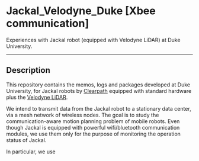 Jackal_Velodyne_Duke [Xbee communication]
========

Experiences with Jackal robot (equipped with Velodyne LiDAR) at Duke University.

-----
Description
-----
This repository contains the memos, logs and packages developed at Duke University, for Jackal robots by [Clearpath](https://www.clearpathrobotics.com) equipped with standard hardware plus the [Velodyne LiDAR](velodynelidar.com/).


We intend to transmit data from the Jackal robot to a stationary data center, via a mesh network of wireless nodes. The goal is to study the communication-aware motion planning problem of mobile robots.
Even though Jackal is equipped with powerful wifi/bluetooth communication modules, we use them only for the purpose of monitoring the operation status of Jackal.


In particular, we use 


